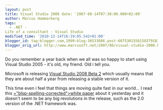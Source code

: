 ```yaml
---
layout: post
title: Visual Studio 2008 date: '2007-08-14T07:30:00.000+02:00'
author: Marcus Hammarberg
tags:
  - .NET -
Life of a consultant - Visual Studio
modified_time: '2010-12-14T16:19:05.542+01:00'
blogger_id: tag:blogger.com,1999:blog-36533086.post-6075301556158379183
blogger_orig_url: http://www.marcusoft.net/2007/08/visual-studio-2008.html
---
```


Do you
remember a year back when we all was so happy to start using Visual
Studio 2005 - it's old, my friend. Old i tell you.

Microsoft is releasing [Visual Studio 2008 Beta
2](http://go.microsoft.com/?linkid=7171918) which <span
id="SPELLING_ERROR_0" class="blsp-spelling-corrected">usually</span>
means that they are about half a year from releasing a stable version of
it.

This time even i feel that things are moving quite fast in our world...
I read this [<span>="blsp-spelling-corrected">white
paper</span>](http://www.microsoft.com/downloads/info.aspx?na=47&p=1&SrcDisplayLang=en&SrcCategoryId=&SrcFamilyId=3b72271c-e996-4989-898d-72d684966ce6&u=details.aspx%3ffamilyid%3d17319EB4-299C-43B8-A360-A1C2BD6A421B%26displaylang%3den)
about it yesterday and it doesn't seem to be any big revolutions in the
release, such as the 2.0 version of the .NET framework was.
